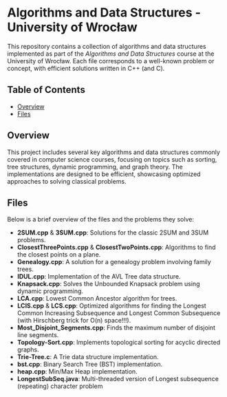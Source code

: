 # Algorithms and Data Structures - University of Wrocław

This repository contains a collection of algorithms and data structures implemented as part of the *Algorithms and Data Structures* 
course at the University of Wrocław. Each file corresponds to a well-known problem or concept, with efficient solutions written in C++ (and C).

## Table of Contents
- [Overview](#overview)
- [Files](#files)

## Overview
This project includes several key algorithms and data structures commonly covered in computer science courses, focusing on topics such as sorting, tree structures, dynamic programming, and graph theory.
The implementations are designed to be efficient, showcasing optimized approaches to solving classical problems.

## Files
Below is a brief overview of the files and the problems they solve:

- **2SUM.cpp** & **3SUM.cpp**: Solutions for the classic 2SUM and 3SUM problems.
- **ClosestThreePoints.cpp** & **ClosestTwoPoints.cpp**: Algorithms to find the closest points on a plane.
- **Genealogy.cpp**: A solution for a genealogy problem involving family trees.
- **IDUL.cpp**: Implementation of the AVL Tree data structure.
- **Knapsack.cpp**: Solves the Unbounded Knapsack problem using dynamic programming.
- **LCA.cpp**: Lowest Common Ancestor algorithm for trees.
- **LCIS.cpp** & **LCS.cpp**: Optimized algorithms for finding the Longest Common Increasing Subsequence and Longest Common Subsequence (with Hirschberg trick for O(n) space!!!).
- **Most_Disjoint_Segments.cpp**: Finds the maximum number of disjoint line segments.
- **Topology-Sort.cpp**: Implements topological sorting for acyclic directed graphs.
- **Trie-Tree.c**: A Trie data structure implementation.
- **bst.cpp**: Binary Search Tree (BST) implementation.
- **heap.cpp**: Min/Max Heap implementation.
- **LongestSubSeq.java**: Multi-threaded version of Longest subsequence (repeating) character problem
